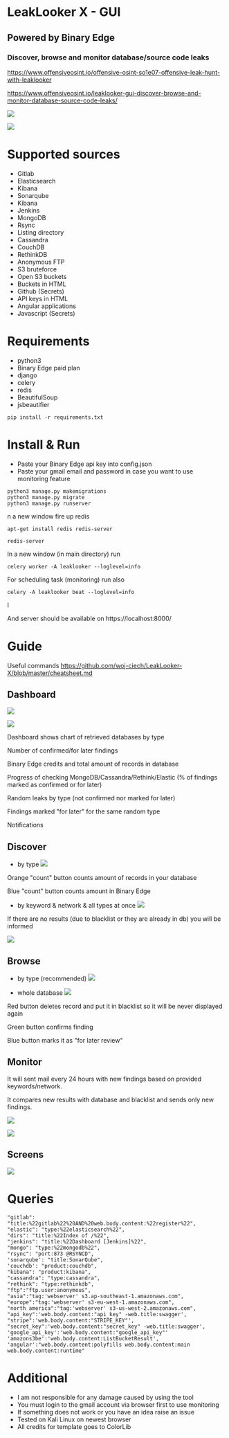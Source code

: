 # LeakLooker X - GUI
## Powered by Binary Edge

### Discover, browse and monitor database/source code leaks

https://www.offensiveosint.io/offensive-osint-so1e07-offensive-leak-hunt-with-leaklooker

https://www.offensiveosint.io/leaklooker-gui-discover-browse-and-monitor-database-source-code-leaks/

![](https://www.offensiveosint.io/content/images/2020/06/LL-1.jpg)


![](https://www.offensiveosint.io/content/images/2020/06/types.jpg)

# Supported sources
- Gitlab
- Elasticsearch
- Kibana
- Sonarqube
- Kibana
- Jenkins
- MongoDB
- Rsync
- Listing directory
- Cassandra
- CouchDB
- RethinkDB
- Anonymous FTP
- S3 bruteforce
- Open S3 buckets
- Buckets in HTML
- Github (Secrets)
- API keys in HTML
- Angular applications
- Javascript (Secrets)

# Requirements
- python3
- Binary Edge paid plan
- django
- celery
- redis
- BeautifulSoup
- jsbeautifier

~~~
pip install -r requirements.txt
~~~ 

# Install & Run
- Paste your Binary Edge api key into config.json
- Paste your gmail email and password in case you want to use monitoring feature
```
python3 manage.py makemigrations
python3 manage.py migrate
python3 manage.py runserver
```

n a new window fire up redis 

```apt-get install redis redis-server```

```redis-server```

In a new window (in main directory) run 

```celery worker -A leaklooker --loglevel=info```

For scheduling task (monitoring) run also 

```celery -A leaklooker beat --loglevel=info```

I

And server should be available on https://localhost:8000/

# Guide

Useful commands https://github.com/woj-ciech/LeakLooker-X/blob/master/cheatsheet.md

## Dashboard
![](https://i.imgur.com/IlVRBW1.jpg)

![](https://i.imgur.com/a4vuOZA.jpg)

Dashboard shows chart of retrieved databases by type

Number of confirmed/for later findings 

Binary Edge credits and total amount of records in database

Progress of checking MongoDB/Cassandra/Rethink/Elastic (% of findings marked as confirmed or for later)

Random leaks by type (not confirmed nor marked for later)

Findings marked "for later" for the same random type

Notifications

## Discover
- by type
![](https://i.imgur.com/8AMhN67.jpg)

Orange "count" button counts amount of records in your database

Blue "count" button counts amount in Binary Edge

- by keyword & network & all types at once
![](https://i.imgur.com/Hxnp7ZT.jpg)

If there are no results (due to blacklist or they are already in db) you will be informed

![](https://i.imgur.com/sTwXFCq.jpg)

## Browse
- by type (recommended)
![](https://i.imgur.com/959Qja5.jpg)

- whole database
![](https://i.imgur.com/93xseqb.jpg)

Red button deletes record and put it in blacklist so it will be never displayed again

Green button confirms finding

Blue button marks it as "for later review"

## Monitor

It will sent mail every 24 hours with new findings based on provided keywords/network.

It compares new results with database and blacklist and sends only new findings.

![](https://i.imgur.com/Ohws6rn.jpg)

![](https://i.imgur.com/lzzat3a.jpg)

## Screens
![](https://www.offensiveosint.io/content/images/2020/06/peek1-1.gif)



# Queries
```
"gitlab": "title:%22gitlab%22%20AND%20web.body.content:%22register%22",
"elastic": "type:%22elasticsearch%22",
"dirs": "title:%22Index of /%22",
"jenkins": "title:%22Dashboard [Jenkins]%22",
"mongo": "type:%22mongodb%22",
"rsync": "port:873 @RSYNCD",
'sonarqube': "title:SonarQube",
'couchdb': "product:couchdb",
"kibana": "product:kibana",
"cassandra": "type:cassandra",
"rethink": "type:rethinkdb",
"ftp":"ftp.user:anonymous",
"asia":"tag:'webserver' s3.ap-southeast-1.amazonaws.com",
"europe":"tag:'webserver' s3-eu-west-1.amazonaws.com",
"north america":"tag:'webserver' s3-us-west-2.amazonaws.com",
"api_key":'web.body.content:"api_key" -web.title:swagger',
"stripe":'web.body.content:"STRIPE_KEY"',
"secret_key":'web.body.content:"secret_key" -web.title:swagger',
'google_api_key':'web.body.content:"google_api_key"'
'amazons3be':'web.body.content:ListBucketResult',
'angular':"web.body.content:polyfills web.body.content:main web.body.content:runtime"
```

# Additional
- I am not responsible for any damage caused by using the tool
- You must login to the gmail account via browser first to use monitoring
- If something does not work or you have an idea raise an issue
- Tested on Kali Linux on newest browser
- All credits for template goes to ColorLib
